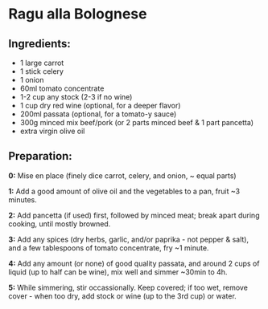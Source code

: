 Ragu alla Bolognese
==========

## Ingredients:

- 1 large carrot
- 1 stick celery
- 1 onion
- 60ml tomato concentrate
- 1-2 cup any stock (2-3 if no wine)
- 1 cup dry red wine (optional, for a deeper flavor)
- 200ml passata (optional, for a tomato-y sauce)
- 300g minced mix beef/pork (or 2 parts minced beef & 1 part pancetta)
- extra virgin olive oil

## Preparation:

**0:** Mise en place (finely dice carrot, celery, and onion, ~ equal parts)

**1:** Add a good amount of olive oil and the vegetables to a pan, fruit ~3 minutes.

**2:** Add pancetta (if used) first, followed by minced meat; break apart during cooking, until mostly browned.

**3:** Add any spices (dry herbs, garlic, and/or paprika - not pepper & salt), and a few tablespoons of tomato concentrate, fry ~1 minute.

**4:** Add any amount (or none) of good quality passata, and around 2 cups of liquid (up to half can be wine), mix well and simmer ~30min to 4h.

**5:** While simmering, stir occassionally. Keep covered; if too wet, remove cover - when too dry, add stock or wine (up to the 3rd cup) or water.
